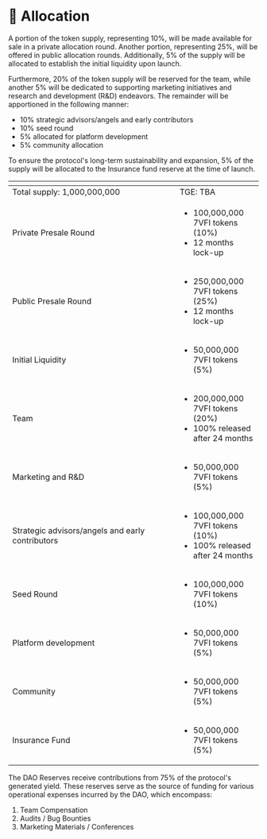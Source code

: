 # 📎 Allocation

A portion of the token supply, representing 10%, will be made available for sale in a private allocation round. Another portion, representing 25%, will be offered in public allocation rounds. Additionally, 5% of the supply will be allocated to establish the initial liquidity upon launch.

Furthermore, 20% of the token supply will be reserved for the team, while another 5% will be dedicated to supporting marketing initiatives and research and development (R\&D) endeavors. The remainder will be apportioned in the following manner:

* 10% strategic advisors/angels and early contributors
* 10% seed round
* 5% allocated for platform development
* 5% community allocation

To ensure the protocol's long-term sustainability and expansion, 5% of the supply will be allocated to the Insurance fund reserve at the time of launch.&#x20;

<table data-header-hidden><thead><tr><th width="321"></th><th></th></tr></thead><tbody><tr><td>Total supply: 1,000,000,000</td><td>TGE: TBA</td></tr><tr><td>Private Presale Round</td><td><ul><li>100,000,000 7VFI tokens (10%)</li><li>12 months lock-up </li></ul></td></tr><tr><td>Public Presale Round</td><td><p></p><ul><li>250,000,000 7VFI tokens (25%)</li><li>12 months lock-up </li></ul></td></tr><tr><td>Initial Liquidity</td><td><ul><li>50,000,000 7VFI tokens (5%)</li></ul></td></tr><tr><td>Team</td><td><ul><li>200,000,000 7VFI tokens (20%)</li><li>100% released after 24 months</li></ul></td></tr><tr><td>Marketing and R&#x26;D</td><td><ul><li>50,000,000 7VFI tokens (5%)</li></ul></td></tr><tr><td>Strategic advisors/angels and early contributors</td><td><p></p><ul><li>100,000,000 7VFI tokens (10%)</li><li>100% released after 24 months</li></ul></td></tr><tr><td>Seed Round</td><td><p></p><ul><li>100,000,000 7VFI tokens (10%)</li></ul></td></tr><tr><td> Platform development</td><td><p></p><ul><li>50,000,000 7VFI tokens (5%)</li></ul></td></tr><tr><td>Community</td><td><p></p><ul><li>50,000,000 7VFI tokens (5%)</li></ul></td></tr><tr><td>Insurance Fund</td><td><ul><li>50,000,000 7VFI tokens (5%)</li></ul></td></tr></tbody></table>

The DAO Reserves receive contributions from 75% of the protocol's generated yield. These reserves serve as the source of funding for various operational expenses incurred by the DAO, which encompass:

1. Team Compensation
2. Audits / Bug Bounties
3. Marketing Materials / Conferences
